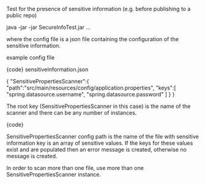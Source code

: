 Test for the presence of sensitive information (e.g. before publishing to a public repo)

java -jar -jar SecureInfoTest.jar <config file> <config file> <config file> ...

where the config file is a json file containing the configuration of the sensitive information.

example config file

{code}
sensitiveInformation.json

{
   "SensitivePropertiesScanner":{
      "path":"src/main/resources/config/application.properties",
      "keys":[
         "spring.datasource.username",
         "spring.datasource.password"
      ]
   }
}

The root key (SensitivePropertiesScanner in this case) is the name of the scanner and there can be any number of instances.

{code}

SensitivePropertiesScanner config
path is the name of the file with sensitive information
key is an array of sensitive values.  If the keys for these values exist and are populated then an error message is created, otherwise no message is created.

In order to scan more than one file, use more than one SensitivePropertiesScanner instance.

